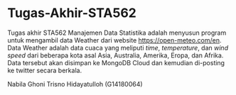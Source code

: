 # Tugas-Akhir-STA562

Tugas akhir STA562 Manajemen Data Statistika adalah menyusun program untuk mengambil data Weather dari website https://open-meteo.com/en. Data Weather adalah data cuaca yang meliputi _time_, _temperature_, dan _wind speed_ dari beberapa kota asal Asia, Australia, Amerika, Eropa, dan Afrika. Data tersebut akan disimpan ke MongoDB Cloud dan kemudian di-posting ke twitter secara berkala.

Nabila Ghoni Trisno Hidayatulloh (G14180064)
